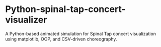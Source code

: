 # Python-spinal-tap-concert-visualizer
A Python-based animated simulation for Spinal Tap concert visualization using matplotlib, OOP, and CSV-driven choreography.

